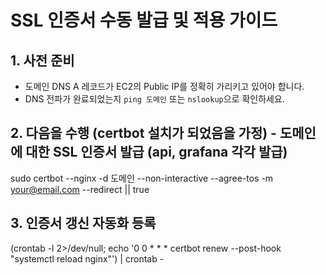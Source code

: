 # SSL 인증서 수동 발급 및 적용 가이드

## 1. 사전 준비

- 도메인 DNS A 레코드가 EC2의 Public IP를 정확히 가리키고 있어야 합니다.
- DNS 전파가 완료되었는지 `ping 도메인` 또는 `nslookup`으로 확인하세요.

## 2. 다음을 수행 (certbot 설치가 되었음을 가정) - 도메인에 대한 SSL 인증서 발급 (api, grafana 각각 발급)

sudo certbot --nginx -d 도메인 --non-interactive --agree-tos -m your@email.com --redirect || true

## 3. 인증서 갱신 자동화 등록

(crontab -l 2>/dev/null; echo '0 0 \* \* \* certbot renew --post-hook "systemctl reload nginx"') | crontab -

